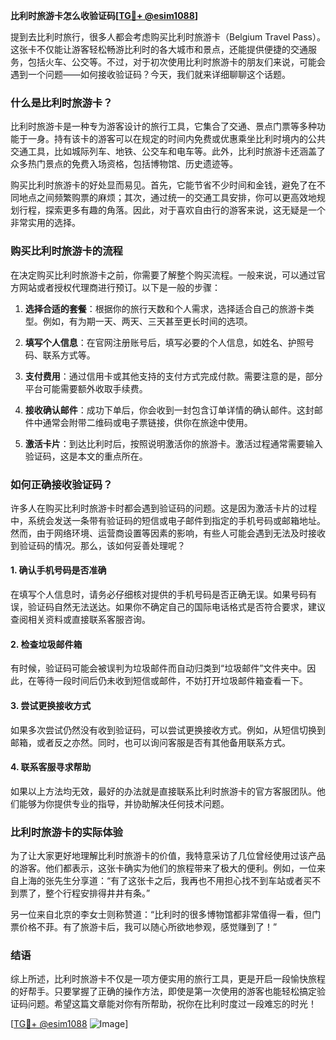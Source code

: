 **比利时旅游卡怎么收验证码[[TG💪+ @esim1088](https://t.me/s/esim1088)]**

提到去比利时旅行，很多人都会考虑购买比利时旅游卡（Belgium Travel Pass）。这张卡不仅能让游客轻松畅游比利时的各大城市和景点，还能提供便捷的交通服务，包括火车、公交等。不过，对于初次使用比利时旅游卡的朋友们来说，可能会遇到一个问题——如何接收验证码？今天，我们就来详细聊聊这个话题。

### 什么是比利时旅游卡？

比利时旅游卡是一种专为游客设计的旅行工具，它集合了交通、景点门票等多种功能于一身。持有该卡的游客可以在规定的时间内免费或优惠乘坐比利时境内的公共交通工具，比如城际列车、地铁、公交车和电车等。此外，比利时旅游卡还涵盖了众多热门景点的免费入场资格，包括博物馆、历史遗迹等。

购买比利时旅游卡的好处显而易见。首先，它能节省不少时间和金钱，避免了在不同地点之间频繁购票的麻烦；其次，通过统一的交通工具安排，你可以更高效地规划行程，探索更多有趣的角落。因此，对于喜欢自由行的游客来说，这无疑是一个非常实用的选择。

### 购买比利时旅游卡的流程

在决定购买比利时旅游卡之前，你需要了解整个购买流程。一般来说，可以通过官方网站或者授权代理商进行预订。以下是一般的步骤：

1. **选择合适的套餐**：根据你的旅行天数和个人需求，选择适合自己的旅游卡类型。例如，有为期一天、两天、三天甚至更长时间的选项。
   
2. **填写个人信息**：在官网注册账号后，填写必要的个人信息，如姓名、护照号码、联系方式等。

3. **支付费用**：通过信用卡或其他支持的支付方式完成付款。需要注意的是，部分平台可能需要额外收取手续费。

4. **接收确认邮件**：成功下单后，你会收到一封包含订单详情的确认邮件。这封邮件中通常会附带二维码或电子票链接，供你在旅途中使用。

5. **激活卡片**：到达比利时后，按照说明激活你的旅游卡。激活过程通常需要输入验证码，这是本文的重点所在。

### 如何正确接收验证码？

许多人在购买比利时旅游卡时都会遇到验证码的问题。这是因为激活卡片的过程中，系统会发送一条带有验证码的短信或电子邮件到指定的手机号码或邮箱地址。然而，由于网络环境、运营商设置等因素的影响，有些人可能会遇到无法及时接收到验证码的情况。那么，该如何妥善处理呢？

#### 1. 确认手机号码是否准确

在填写个人信息时，请务必仔细核对提供的手机号码是否正确无误。如果号码有误，验证码自然无法送达。如果你不确定自己的国际电话格式是否符合要求，建议查阅相关资料或直接联系客服咨询。

#### 2. 检查垃圾邮件箱

有时候，验证码可能会被误判为垃圾邮件而自动归类到“垃圾邮件”文件夹中。因此，在等待一段时间后仍未收到短信或邮件，不妨打开垃圾邮件箱查看一下。

#### 3. 尝试更换接收方式

如果多次尝试仍然没有收到验证码，可以尝试更换接收方式。例如，从短信切换到邮箱，或者反之亦然。同时，也可以询问客服是否有其他备用联系方式。

#### 4. 联系客服寻求帮助

如果以上方法均无效，最好的办法就是直接联系比利时旅游卡的官方客服团队。他们能够为你提供专业的指导，并协助解决任何技术问题。

### 比利时旅游卡的实际体验

为了让大家更好地理解比利时旅游卡的价值，我特意采访了几位曾经使用过该产品的游客。他们都表示，这张卡确实为他们的旅程带来了极大的便利。例如，一位来自上海的张先生分享道：“有了这张卡之后，我再也不用担心找不到车站或者买不到票了，整个行程安排得井井有条。”

另一位来自北京的李女士则称赞道：“比利时的很多博物馆都非常值得一看，但门票价格不菲。有了旅游卡后，我可以随心所欲地参观，感觉赚到了！”

### 结语

综上所述，比利时旅游卡不仅是一项方便实用的旅行工具，更是开启一段愉快旅程的好帮手。只要掌握了正确的操作方法，即使是第一次使用的游客也能轻松搞定验证码问题。希望这篇文章能对你有所帮助，祝你在比利时度过一段难忘的时光！

[[TG💪+ @esim1088](https://t.me/s/esim1088) ![Image](https://i.postimg.cc/4NQfJmqS/Snipaste-2025-05-13-00-14-12.png)]